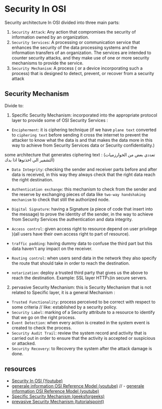 # Security In OSI

Security architecture In OSI divided into three main parts:

1. `Security Attack`: Any action that compromises the security of information owned by an organization.
2. `Security Services`: A processing or communication service that enhances the security of the data processing systems and the information transfers of an organization. The services are intended to counter security attacks, and they make use of one or more security mechanisms to provide the service.
3. `Security Mechanism`: A process ( or a device incorporating such a process) that is designed to detect, prevent, or recover from a security attack
 
## Security Mechanism

Divide to:

1. Specific Security Mechanism:
incorporated into the appropriate protocol layer to provide some of OSI Security Services :

- `Encipherment`: it is ciphering technique (if we have `plane text` converted to `ciphering text` before sending it cross the internet to prevent the attacker to know what the data is and that makes the data more in this way to achieve from Security Services data or Security confidentiality.) 

some architecture that generates ciphering text :
(تعددي بعض من الخوارزميات التشفير الي اخذتوها اذا بدك)

- `Data Integrity`: checking the sender and receiver parts before and after data is received, in this way they always check that the right data reach the right destination.

- `Authentication exchange`: this mechanism to check from the sender and the reserve by exchanging pieces of data like `two-way handshaking mechanism` to check that still the authorized node.

- `Digital Signature`: having a Signature (a piece of code that insert into the message) to prove the identity of the sender, in the way to achieve from Security Services the authentication and data integrity.

- `Access control`: given access right to resource depend on user privilege )(all users have their own access right to part of resource).

- `traffic padding`: having dummy data to confuse the third part but this data haven't any impact on the receiver.
- `Routing control`: when users send data in the network they also specify the route that should take in order to reach the destination.
- `notarization`: deploy a trusted third party that gives us the above to reach the destination. 
Example: SSL layer HTTP`s`)in secure servers. 



2. pervasive Security Mechanism:
this is Security Mechanism that is not related to Specific layer, it is a general Mechanism :

- `Trusted Functionality`: process perceived to be correct with respect to some criteria 
// like: established by a security policy.
- `Security Label`: marking of a Security attribute to a resource to identify that we go on the right process. 
- `Event Detection`: when every action is created in the system event is created to check the process.
- `Security Audit Trail`: review the system record and activity that is carried out in order to ensure that the activity is accepted or suspicious or attacked. 
- `Security Recovery`: to Recovery the system after the attack damage is done. 

## resources

- [Security In OSI (Youtube)](https://www.youtube.com/watch?v=MnQ0EmDj68A)
- [generale information OSI Reference Model (youtube)](https://www.youtube.com/watch?v=9zqHMl9_s5k)
// - [generale information OSI Reference Model (youtube)](https://www.youtube.com/watch?v=H5ifNVeDXkg)
- [Specific Security Mechanism (geeksforgeeks)](https://www.geeksforgeeks.org/types-of-security-mechanism/)
- [prevasive Security Mechanism (tutorialspoint)](https://www.tutorialspoint.com/what-are-the-pervasive-security-mechanisms-in-information-security)


